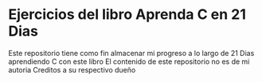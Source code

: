 # Ejercicios del libro Aprenda C en 21 Dias 
 Este repositorio tiene como fin almacenar mi progreso a lo largo de 21 Dias aprendiendo C con este libro 
 El contenido de este repositorio no es de mi autoria 
 Creditos a su respectivo dueño
